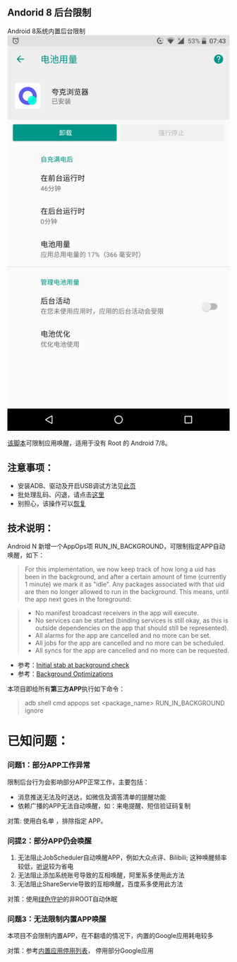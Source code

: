 ## Andorid 8 后台限制
Android 8系统内置后台限制
![background_activity](https://github.com/Jiangyiqun/android_background_ignore/blob/master/android_background_ignore/background_activity.jpg)

[该脚本](https://raw.githubusercontent.com/Jiangyiqun/android_background_ignore/master/android_background_ignore/android_background_ingore.bat)可限制应用唤醒，适用于没有 Root 的 Android 7/8。

## 注意事项： 
- 安装ADB、驱动及开启USB调试方法见[此页](https://github.com/Jiangyiqun/android_background_ignore/tree/master/adb_installer)
- 批处理乱码、闪退，请点击[这里](https://github.com/Jiangyiqun/android_background_ignore/wiki/%E6%89%B9%E5%A4%84%E7%90%86%E4%B9%B1%E7%A0%81,%E9%97%AA%E9%80%80)
- 别担心，该操作可以[恢复](https://github.com/Jiangyiqun/android_background_ignore/wiki/%E5%A6%82%E4%BD%95%E6%81%A2%E5%A4%8D%EF%BC%9F)


## 技术说明：
Android N 新增一个AppOps项 RUN_IN_BACKGROUND，可限制指定APP自动唤醒，如下：

> For this implementation, we now keep track of how long a uid has
> been in the background, and after a certain amount of time
> (currently 1 minute) we mark it as "idle".  Any packages associated
> with that uid are then no longer allowed to run in the background.
> This means, until the app next goes in the foreground:

> - No manifest broadcast receivers in the app will execute.
> - No services can be started (binding services is still okay,
>   as this is outside dependencies on the app that should still
>   be represented).
> - All alarms for the app are cancelled and no more can be set.
> - All jobs for the app are cancelled and no more can be scheduled.
> - All syncs for the app are cancelled and no more can be requested.

- 参考：[Initial stab at background check](https://android.googlesource.com/platform/frameworks/base/+/bef28feba57be7fd6a4d14a85a8229154338b2ed%5E%21/core/java/android/app/AppOpsManager.java)
- 参考：[Background Optimizations](https://developer.android.com/topic/performance/background-optimization.html)

本项目即给所有**第三方APP**执行如下命令：
> adb shell cmd appops set <package_name> RUN_IN_BACKGROUND ignore

# 已知问题：

### 问题1：部分APP工作异常

限制后台行为会影响部分APP正常工作，主要包括：
- 消息推送无法及时送达，如微信及滴答清单的提醒功能
- 依赖广播的APP无法自动唤醒，如：来电提醒、短信验证码复制

对策: 使用白名单 ，排除指定 APP。

### 问提2：部分APP仍会唤醒

1. 无法阻止JobScheduler自动唤醒APP，例如大众点评、Bilibili; 这种唤醒频率较低，[听说](https://www.zhihu.com/question/24360587)较为省电
2. 无法阻止添加系统账号导致的互相唤醒，阿里系多使用此方法
3. 无法阻止ShareServie导致的互相唤醒，百度系多使用此方法

对策：使用[绿色守护](https://github.com/Jiangyiqun/android_background_ignore/tree/master/greenify)的非ROOT自动休眠

### 问题3：无法限制内置APP唤醒

本项目不会限制内置APP，在不翻墙的情况下，内置的Google应用耗电较多

对策：参考[内置应用停用列表](https://github.com/Jiangyiqun/android_background_ignore/tree/master/disable_google_apps)， 停用部分Google应用
